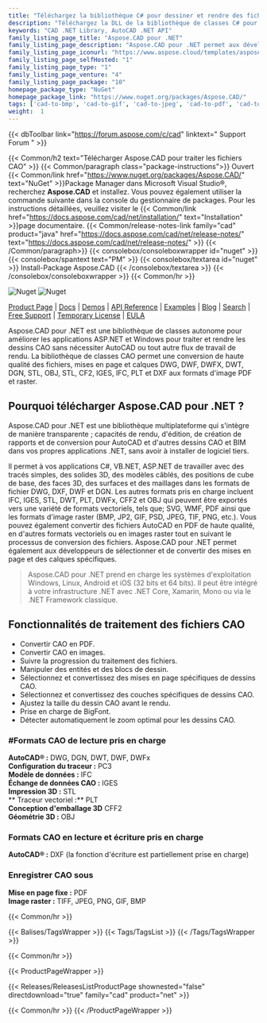 ```yaml
---
title: "Téléchargez la bibliothèque C# pour dessiner et rendre des fichiers CAO | Aspose.CAD"
description: "Téléchargez la DLL de la bibliothèque de classes C# pour rendre, modifier, créer des rapports et convertir AutoCAD®, CAD, BIM en formats PDF et image via l'API. Sélectionnez et convertissez des mises en page spécifiques, des calques."
keywords: "CAD .NET Library, AutoCAD .NET API"
family_listing_page_title: "Aspose.CAD pour .NET"
family_listing_page_description: "Aspose.CAD pour .NET permet aux développeurs de convertir AutoCAD DWG et DXF et DGN, DWF, DWFX, IFC, IGS, IGES, STL, DWT, FBX, CF2, CFF2, OBJ et d'autres fichiers de formats CAO en PDF, SVG, WMF et Images tramées. Il s'agit d'une API native et ne nécessite pas l'installation d'AutoCAD ou de tout autre logiciel."
family_listing_page_iconurl: "https://www.aspose.cloud/templates/aspose/App_Themes/V3/images/cad/272x272/aspose_cad-for-net-min.png"
family_listing_page_selfHosted: "1"
family_listing_page_type: "1"
family_listing_page_venture: "4"
family_listing_page_package: "10"
homepage_package_type: "NuGet"
homepage_package_link: "https://www.nuget.org/packages/Aspose.CAD/"
tags: ['cad-to-bmp', 'cad-to-gif', 'cad-to-jpeg', 'cad-to-pdf', 'cad-to-png', 'cad-to-tiff', 'dwf-to-bmp', 'dwf-to-gif', 'dwf-to-jpeg', 'dwf-to-png', 'dwf-to-tiff', 'dwg-to-bmp', 'dwg-to-gif', 'dwg-to-jpeg', 'dwg-to-png', 'dwg-to-tiff', 'dxf-to-bmp', 'dxf-to-gif', 'dxf-to-jpeg', 'dxf-to-png', 'dxf-to-tiff']
weight:  1
---
```


{{< dbToolbar link="https://forum.aspose.com/c/cad" linktext=" Support Forum " >}}

{{< Common/h2 text="Télécharger Aspose.CAD pour traiter les fichiers CAO"  >}}
{{< Common/paragraph class="package-instructions">}}
Ouvert
{{< Common/link href="https://www.nuget.org/packages/Aspose.CAD/" text="NuGet"  >}}Package Manager dans Microsoft Visual Studio®, recherchez <b>Aspose.CAD</b> et installez. Vous pouvez également utiliser la commande suivante dans la console du gestionnaire de packages. Pour les instructions détaillées, veuillez visiter le
{{< Common/link href="https://docs.aspose.com/cad/net/installation/" text="Installation"  >}}page documentaire.
{{< Common/release-notes-link family="cad" product="java" href="https://docs.aspose.com/cad/net/release-notes/" text="https://docs.aspose.com/cad/net/release-notes/"  >}}
{{< /Common/paragraph>}}
{{< consolebox/consoleboxwrapper id="nuget" >}}
       {{< consolebox/spantext text="PM" >}}
       {{< consolebox/textarea id="nuget" >}} Install-Package Aspose.CAD {{< /consolebox/textarea >}}
{{< /consolebox/consoleboxwrapper >}}
{{< Common/hr >}}

![Nuget](https://img.shields.io/nuget/v/Aspose.CAD) ![Nuget](https://img.shields.io/nuget/dt/Aspose.CAD?label=nuget%20downloads)

[Product Page](https://products.aspose.com/cad/net/) | [Docs](https://docs.aspose.com/cad/net/) | [Demos](https://products.aspose.app/cad/family) | [API Reference](https://reference.aspose.com/cad/net/) | [Examples](https://github.com/aspose-cad/Aspose.CAD-for-.NET) | [Blog](https://blog.aspose.com/category/cad/) | [Search](https://search.aspose.com/) | [Free Support](https://forum.aspose.com/c/cad) | [Temporary License](https://purchase.aspose.com/temporary-license) | [EULA](https://about.aspose.com/legal/eula/)

Aspose.CAD pour .NET est une bibliothèque de classes autonome pour améliorer les applications ASP.NET et Windows pour traiter et rendre les dessins CAO sans nécessiter AutoCAD ou tout autre flux de travail de rendu. La bibliothèque de classes CAO permet une conversion de haute qualité des fichiers, mises en page et calques DWG, DWF, DWFX, DWT, DGN, STL, OBJ, STL, CF2, IGES, IFC, PLT et DXF aux formats d'image PDF et raster.

## Pourquoi télécharger Aspose.CAD pour .NET ?

Aspose.CAD pour .NET est une bibliothèque multiplateforme qui s'intègre de manière transparente ; capacités de rendu, d'édition, de création de rapports et de conversion pour AutoCAD et d'autres dessins CAO et BIM dans vos propres applications .NET, sans avoir à installer de logiciel tiers.

Il permet à vos applications C#, VB.NET, ASP.NET de travailler avec des tracés simples, des solides 3D, des modèles câblés, des positions de cube de base, des faces 3D, des surfaces et des maillages dans les formats de fichier DWG, DXF, DWF et DGN. Les autres formats pris en charge incluent IFC, IGES, STL, DWT, PLT, DWFx, CFF2 et OBJ qui peuvent être exportés vers une variété de formats vectoriels, tels que; SVG, WMF, PDF ainsi que les formats d'image raster (BMP, JP2, GIF, PSD, JPEG, TIF, PNG, etc.). Vous pouvez également convertir des fichiers AutoCAD en PDF de haute qualité, en d'autres formats vectoriels ou en images raster tout en suivant le processus de conversion des fichiers. Aspose.CAD pour .NET permet également aux développeurs de sélectionner et de convertir des mises en page et des calques spécifiques.

> Aspose.CAD pour .NET prend en charge les systèmes d'exploitation Windows, Linux, Android et iOS (32 bits et 64 bits). Il peut être intégré à votre infrastructure .NET avec .NET Core, Xamarin, Mono ou via le .NET Framework classique.

## Fonctionnalités de traitement des fichiers CAO

- Convertir CAO en PDF.
- Convertir CAO en images.
- Suivre la progression du traitement des fichiers.
- Manipuler des entités et des blocs de dessin.
- Sélectionnez et convertissez des mises en page spécifiques de dessins CAO.
- Sélectionnez et convertissez des couches spécifiques de dessins CAO.
- Ajustez la taille du dessin CAO avant le rendu.
- Prise en charge de BigFont.
- Détecter automatiquement le zoom optimal pour les dessins CAO.

### #Formats CAO de lecture pris en charge

**AutoCAD® :** DWG, DGN, DWT, DWF, DWFx\
**Configuration du traceur :** PC3\
**Modèle de données :** IFC\
**Échange de données CAO :** IGES\
**Impression 3D :** STL\
** Traceur vectoriel :** PLT\
**Conception d'emballage 3D** CFF2\
**Géométrie 3D :** OBJ

### Formats CAO en lecture et écriture pris en charge

**AutoCAD® :** DXF (la fonction d'écriture est partiellement prise en charge)

### Enregistrer CAO sous

**Mise en page fixe :** PDF\
**Image raster :** TIFF, JPEG, PNG, GIF, BMP

{{< Common/hr >}}

{{< Balises/TagsWrapper >}}
 {{< Tags/TagsList >}}
{{< /Tags/TagsWrapper >}}

{{< Common/hr >}}

{{< ProductPageWrapper >}}
<!-- ReleasesListProductPage-->
   {{< Releases/ReleasesListProductPage shownested="false"  directdownload="true" family="cad" product="net" >}}
<!-- /ReleasesListProductPage-->
{{< Common/hr >}}
{{< /ProductPageWrapper >}}

